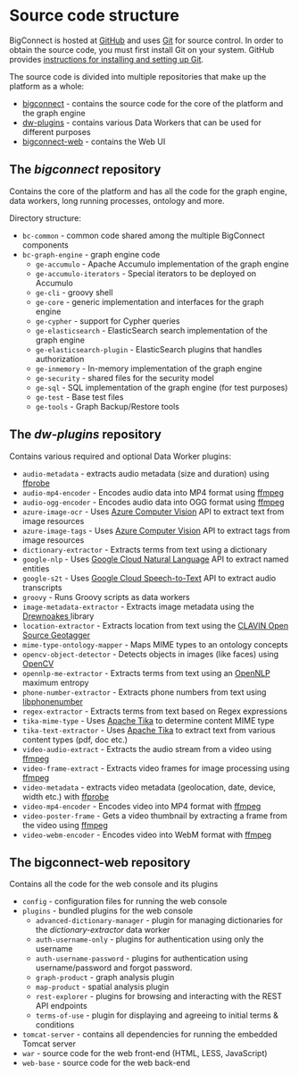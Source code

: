 # Source code structure

BigConnect is hosted at [GitHub](http://www.github.com) and uses [Git](http://git-scm.com/) for source control. In order to obtain the source code, you must first install Git on your system. GitHub provides [instructions for installing and setting up Git](https://help.github.com/articles/set-up-git).

The source code is divided into multiple repositories that make up the platform as a whole:

* [bigconnect](https://github.com/mware-solutions/bigconnect) - contains the source code for the core of the platform and the graph engine
* [dw-plugins](https://github.com/mware-solutions/dw-plugins) - contains various Data Workers that can be used for different purposes
* [bigconnect-web](https://github.com/mware-solutions/bigconnect-web.git) - contains the Web UI

## The _bigconnect_ repository

Contains the core of the platform and has all the code for the graph engine, data workers, long running processes, ontology and more.

Directory structure:

* `bc-common` - common code shared among the multiple BigConnect components
* `bc-graph-engine` - graph engine code
  * `ge-accumulo` - Apache Accumulo implementation of the graph engine
  * `ge-accumulo-iterators` - Special iterators to be deployed on Accumulo
  * `ge-cli` - groovy shell
  * `ge-core` - generic implementation and interfaces for the graph engine
  * `ge-cypher` - support for Cypher queries
  * `ge-elasticsearch` - ElasticSearch search implementation of the graph engine
  * `ge-elasticsearch-plugin` - ElasticSearch plugins that handles authorization
  * `ge-inmemory` - In-memory implementation of the graph engine
  * `ge-security` - shared files for the security model
  * `ge-sql` - SQL implementation of the graph engine \(for test purposes\)
  * `ge-test` - Base test files
  * `ge-tools` - Graph Backup/Restore tools

## The _dw-plugins_ repository

Contains various required and optional Data Worker plugins:

* `audio-metadata` - extracts audio metadata \(size and duration\) using [ffprobe](https://ffmpeg.org/ffprobe.html)
* `audio-mp4-encoder` - Encodes audio data into MP4 format using [ffmpeg](https://ffmpeg.org/)
* `audio-ogg-encoder` - Encodes audio data into OGG format using [ffmpeg](https://ffmpeg.org/)
* `azure-image-ocr` - Uses [Azure Computer Vision](https://azure.microsoft.com/en-us/services/cognitive-services/computer-vision/) API to extract text from image resources
* `azure-image-tags` - Uses [Azure Computer Vision](https://azure.microsoft.com/en-us/services/cognitive-services/computer-vision/) API to extract tags from image resources
* `dictionary-extractor` - Extracts terms from text using a dictionary
* `google-nlp` - Uses [Google Cloud Natural Language](https://cloud.google.com/natural-language/) API to extract named entities
* `google-s2t` - Uses [Google Cloud Speech-to-Text](https://cloud.google.com/speech-to-text/) API to extract audio transcripts
* `groovy` - Runs Groovy scripts as data workers
* `image-metadata-extractor`  - Extracts image metadata using the [Drewnoakes ](https://github.com/drewnoakes/metadata-extractor)library
* `location-extractor` - Extracts location from text using the [CLAVIN Open Source Geotagger](https://clavin.bericotechnologies.com/)
* `mime-type-ontology-mapper` - Maps MIME types to an ontology concepts
* `opencv-object-detector` - Detects objects in images \(like faces\) using [OpenCV](https://opencv.org/)
* `opennlp-me-extractor` - Extracts terms from text using an [OpenNLP ](https://opennlp.apache.org/)maximum entropy
* `phone-number-extractor` - Extracts phone numbers from text using [libphonenumber](https://github.com/googlei18n/libphonenumber)
* `regex-extractor` - Extracts terms from text based on Regex expressions
* `tika-mime-type`  - Uses [Apache Tika](https://tika.apache.org/) to determine content MIME type
* `tika-text-extractor` - Uses [Apache Tika](https://tika.apache.org/) to extract text from various content types \(pdf, doc etc.\)
* `video-audio-extract` - Extracts the audio stream from a video using [ffmpeg](https://ffmpeg.org/)
* `video-frame-extract` - Extracts video frames for image processing using [ffmpeg](https://ffmpeg.org/)
* `video-metadata` - extracts video metadata \(geolocation, date, device, width etc.\) with [ffprobe](https://ffmpeg.org/ffprobe.html)
* `video-mp4-encoder` - Encodes video into MP4 format with [ffmpeg](https://ffmpeg.org/)
* `video-poster-frame` - Gets a video thumbnail by extracting a frame from the video using [ffmpeg](https://ffmpeg.org/)
* `video-webm-encoder` - Encodes video into WebM format with [ffmpeg](https://ffmpeg.org/)

## The bigconnect-web repository

Contains all the code for the web console and its plugins

* `config` - configuration files for running the web console
* `plugins` - bundled plugins for the web console
  * `advanced-dictionary-manager` - plugin for managing dictionaries for the _dictionary-extractor_ data worker 
  * `auth-username-only` - plugins for authentication using only the username
  * `auth-username-password` -  plugins for authentication using username/password and forgot password.
  * `graph-product` - graph analysis plugin
  * `map-product` - spatial analysis plugin
  * `rest-explorer` - plugins for browsing and interacting with the REST API endpoints
  * `terms-of-use` - plugin for displaying and agreeing to initial terms & conditions
* `tomcat-server` - contains all dependencies for running the embedded Tomcat server
* `war` - source code for the web front-end \(HTML, LESS, JavaScript\)
* `web-base` - source code for the web back-end



